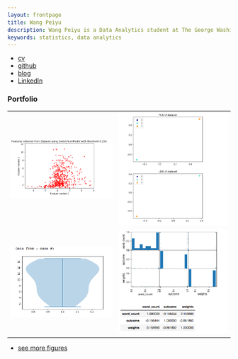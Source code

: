 ```yaml
---
layout: frontpage
title: Wang Peiyu
description: Wang Peiyu is a Data Analytics student at The George Washington University.
keywords: statistics, data analytics
---
```


<div class="navbar">
  <div class="navbar-inner">
      <ul class="nav">
          <li><a href="{{ BASE_PATH }}/assets/Wang_Peiyu_cv.pdf">cv</a></li>
          <li><a href="https://github.com/oliviapy960825">github</a></li>
          <li><a href="">blog</a></li>
          <li><a href="https://www.linkedin.com/in/peiyu-w-a2a804126/">LinkedIn</a></li>
      </ul>
  </div>
</div>

### <a name="Portfolio"></a>Portfolio

<table class="wide">
<tr>
  <td class="left">
    <a href="pages/publpics/pic_1.html">
        <img src="assets/publpics/pic_1.png" alt="Feature Concatenating example" title="Feature Concatenating example"/>
    </a>
  </td>
  <td class="right">
    <a href="pages/publpics/pic_2.html">
        <img src="assets/publpics/pic_2.png" alt="PCA_LDA" title="PCA_LDA"/>
    </a>
  </td>
</tr>
<tr>
  <td class="left">
    <a href="pages/publpics/pic_3.html">
        <img src="assets/publpics/pic_3.png" alt="violin plot for case number" title="violin plot for case number"/>
    </a>
  </td>
  <td class="right">
    <a href="pages/publpics/pic_12.html">
        <img src="assets/publpics/pic_12.png" alt="SPLOM Visualization" title="SPLOM Visualization"/>
    </a>
  </td>
</tr>
</table>

<div class="navbar">
  <div class="navbar-inner">
      <ul class="nav">
          <li><a href="morefigs.html">see more figures</a></li>
      </ul>
  </div>
</div>
